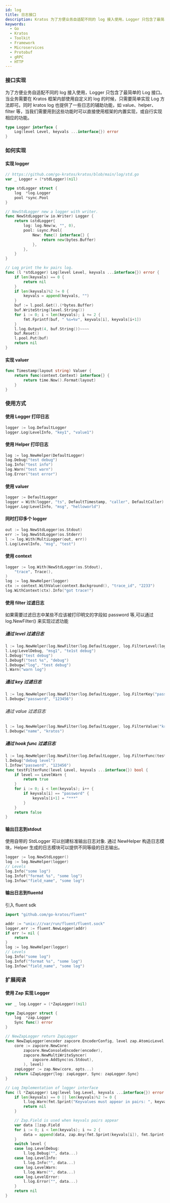 ```yaml
---
id: log
title: 日志接口
description: Kratos 为了方便业务自适配不同的 log 接入使用，Logger 只包含了最简单的 Log 接口。当业务需要在 kratos 框架内部使用自定义的 log 的时候，只需要简单实现 Log 方法即可
keywords:
  - Go
  - Kratos
  - Toolkit
  - Framework
  - Microservices
  - Protobuf
  - gRPC
  - HTTP
---
```


### 接口实现 

为了方便业务自适配不同的 log 接入使用，Logger 只包含了最简单的 Log 接口。当业务需要在 Kratos 框架内部使用自定义的 log  的时候，只需要简单实现 Log 方法即可。同时 kratos log 也提供了一些日志的辅助功能，如 value、helper、 filter 等，当我们需要用到这些功能时可以直接使用框架的内置实现，或自行实现相应的功能。

```go
type Logger interface {
	Log(level Level, keyvals ...interface{}) error
}
```
### 如何实现

#### 实现 logger
```go
// https://github.com/go-kratos/kratos/blob/main/log/std.go
var _ Logger = (*stdLogger)(nil)

type stdLogger struct {
	log  *log.Logger
	pool *sync.Pool
}

// NewStdLogger new a logger with writer.
func NewStdLogger(w io.Writer) Logger {
	return &stdLogger{
		log: log.New(w, "", 0),
		pool: &sync.Pool{
			New: func() interface{} {
				return new(bytes.Buffer)
			},
		},
	}
}

// Log print the kv pairs log.
func (l *stdLogger) Log(level Level, keyvals ...interface{}) error {
	if len(keyvals) == 0 {
		return nil
	}
	if len(keyvals)%2 != 0 {
		keyvals = append(keyvals, "")
	}
	buf := l.pool.Get().(*bytes.Buffer)
	buf.WriteString(level.String())
	for i := 0; i < len(keyvals); i += 2 {
		fmt.Fprintf(buf, " %s=%v", keyvals[i], keyvals[i+1])
	}
	l.log.Output(4, buf.String())~~~~
	buf.Reset()
	l.pool.Put(buf)
	return nil
}
```
#### 实现 valuer
```go
func Timestamp(layout string) Valuer {
	return func(context.Context) interface{} {
		return time.Now().Format(layout)
	}
}
```
### 使用方式

#### 使用 Logger 打印日志
```go
logger := log.DefaultLogger
logger.Log(LevelInfo, "key1", "value1")
```
#### 使用 Helper 打印日志
```go
log := log.NewHelper(DefaultLogger)
log.Debug("test debug")
log.Info("test info")
log.Warn("test warn")
log.Error("test error")
```
#### 使用 valuer
```go
logger := DefaultLogger
logger = With(logger, "ts", DefaultTimestamp, "caller", DefaultCaller)
logger.Log(LevelInfo, "msg", "helloworld")
```
#### 同时打印多个 logger
```go
out := log.NewStdLogger(os.Stdout)
err := log.NewStdLogger(os.Stderr)
l := log.With(MultiLogger(out, err))
l.Log(LevelInfo, "msg", "test")
```
#### 使用 context
```go
logger := log.With(NewStdLogger(os.Stdout),
	"trace", Trace(),
)
log := log.NewHelper(logger)
ctx := context.WithValue(context.Background(), "trace_id", "2233")
log.WithContext(ctx).Info("got trace!")
```

#### 使用 filter 过滤日志

如果需要过滤日志中某些不应该被打印明文的字段如 password 等,可以通过 log.NewFilter() 来实现过滤功能

##### 通过 level 过滤日志

```go
l := log.NewHelper(log.NewFilter(log.DefaultLogger, log.FilterLevel(log.LevelWarn)))
l.Log(LevelDebug, "msg1", "te1st debug")
l.Debug("test debug")
l.Debugf("test %s", "debug")
l.Debugw("log", "test debug")
l.Warn("warn log")
```
##### 通过 key 过滤日志

```go
l := log.NewHelper(log.NewFilter(log.DefaultLogger, log.FilterKey("password")))
l.Debugw("password", "123456")
```

###### 通过 value 过滤日志

```go
l := log.NewHelper(log.NewFilter(log.DefaultLogger, log.FilterValue("kratos")))
l.Debugw("name", "kratos")
```

##### 通过 hook func 过滤日志

```go
l := log.NewHelper(log.NewFilter(log.DefaultLogger, log.FilterFunc(testFilterFunc)))
l.Debug("debug level")
l.Infow("password", "123456")
func testFilterFunc(level Level, keyvals ...interface{}) bool {
	if level == LevelWarn {
		return true
	}
	for i := 0; i < len(keyvals); i++ {
		if keyvals[i] == "password" {
			keyvals[i+1] = "***"
		}
	}
	return false
}
```

#### 输出日志到stdout

使用自带的 StdLogger 可以创建标准输出日志对象. 通过 NewHelper 构造日志模块，Helper 生成的日志模块可以提供不同等级的日志输出。

```go
logger := log.NewStdLogger()
log := log.NewHelper(logger)
// Levels
log.Info("some log")
log.Infof("format %s", "some log")
log.Infow("field_name", "some log")
```

#### 输出日志到fluentd

引入 fluent sdk

```go
import "github.com/go-kratos/fluent"

addr := "unix:///var/run/fluent/fluent.sock"
logger,err := fluent.NewLogger(addr)
if err != nil {
    return 
}
log := log.NewHelper(logger)
// Levels
log.Info("some log")
log.Infof("format %s", "some log")
log.Infow("field_name", "some log")
```
### 扩展阅读
#### 使用 Zap 实现 Logger
```go
var _ log.Logger = (*ZapLogger)(nil)

type ZapLogger struct {
	log  *zap.Logger
	Sync func() error
}

// NewZapLogger return ZapLogger
func NewZapLogger(encoder zapcore.EncoderConfig, level zap.AtomicLevel, opts ...zap.Option) *ZapLogger {
	core := zapcore.NewCore(
		zapcore.NewConsoleEncoder(encoder),
		zapcore.NewMultiWriteSyncer(
			zapcore.AddSync(os.Stdout),
		), level)
	zapLogger := zap.New(core, opts...)
	return &ZapLogger{log: zapLogger, Sync: zapLogger.Sync}
}

// Log Implementation of logger interface
func (l *ZapLogger) Log(level log.Level, keyvals ...interface{}) error {
	if len(keyvals) == 0 || len(keyvals)%2 != 0 {
		l.log.Warn(fmt.Sprint("Keyvalues must appear in pairs: ", keyvals))
		return nil
	}

	// Zap.Field is used when keyvals pairs appear
	var data []zap.Field
	for i := 0; i < len(keyvals); i += 2 {
		data = append(data, zap.Any(fmt.Sprint(keyvals[i]), fmt.Sprint(keyvals[i+1])))
	}
	switch level {
	case log.LevelDebug:
		l.log.Debug("", data...)
	case log.LevelInfo:
		l.log.Info("", data...)
	case log.LevelWarn:
		l.log.Warn("", data...)
	case log.LevelError:
		l.log.Error("", data...)
	}
	return nil
}
```
